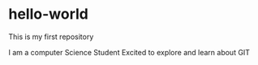 # hello-world
This is my first  repository

I am a computer Science Student
Excited to explore and learn about GIT
